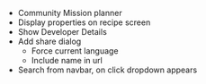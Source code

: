 - Community Mission planner
- Display properties on recipe screen
- Show Developer Details
- Add share dialog
  - Force current language
  - Include name in url
- Search from navbar, on click dropdown appears